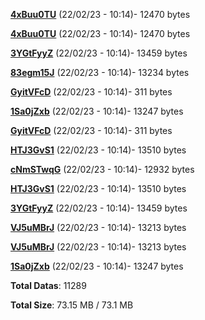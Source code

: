 [**4xBuu0TU**](/data/4xBuu0TU.txt) (22/02/23 - 10:14)- 12470 bytes

[**4xBuu0TU**](/data/4xBuu0TU.txt) (22/02/23 - 10:14)- 12470 bytes

[**3YGtFyyZ**](/data/3YGtFyyZ.txt) (22/02/23 - 10:14)- 13459 bytes

[**83egm15J**](/data/83egm15J.txt) (22/02/23 - 10:14)- 13234 bytes

[**GyitVFcD**](/data/GyitVFcD.txt) (22/02/23 - 10:14)- 311 bytes

[**1Sa0jZxb**](/data/1Sa0jZxb.txt) (22/02/23 - 10:14)- 13247 bytes

[**GyitVFcD**](/data/GyitVFcD.txt) (22/02/23 - 10:14)- 311 bytes

[**HTJ3GvS1**](/data/HTJ3GvS1.txt) (22/02/23 - 10:14)- 13510 bytes

[**cNmSTwqG**](/data/cNmSTwqG.txt) (22/02/23 - 10:14)- 12932 bytes

[**HTJ3GvS1**](/data/HTJ3GvS1.txt) (22/02/23 - 10:14)- 13510 bytes

[**3YGtFyyZ**](/data/3YGtFyyZ.txt) (22/02/23 - 10:14)- 13459 bytes

[**VJ5uMBrJ**](/data/VJ5uMBrJ.txt) (22/02/23 - 10:14)- 13213 bytes

[**VJ5uMBrJ**](/data/VJ5uMBrJ.txt) (22/02/23 - 10:14)- 13213 bytes

[**1Sa0jZxb**](/data/1Sa0jZxb.txt) (22/02/23 - 10:14)- 13247 bytes

**Total Datas**: 11289

**Total Size**: 73.15 MB / 73.1 MB